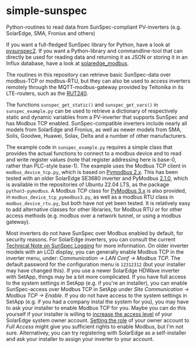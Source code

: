 # simple-sunspec
Python-routines to read data from SunSpec-compliant PV-inverters (e.g. SolarEdge, SMA, Fronius and others)

If you want a full-fledged SunSpec library for Python, have a look at [pysunspec2](https://github.com/sunspec/pysunspec2). If you want a Python-library and commandline-tool that can directly be used for reading data and returning it as JSON or storing it in an Influx database, have a look at [solaredge_modbus](https://github.com/nmakel/solaredge_modbus).

The routines in this repository can retrieve basic SunSpec-data over modbus-TCP or modbus-RTU, but they can also be used to access inverters remotely through the MQTT-modbus-gateway provided by Teltonika in its LTE-routers, such as the [RUT240](https://wiki.teltonika-networks.com/view/RUT240_Modbus#MQTT_Gateway).

The functions `sunspec_get_static()` and `sunspec_get_vars()` in `sunspec_example.py` can be used to retrieve a dictionary of respectively static and dynamic variables from a PV-inverter that supports SunSpec and has Modbus TCP enabled. SunSpec-compatible inverters include nearly all models from SolarEdge and Fronius, as well as newer models from SMA, Solis, Goodwe, Huawei, Solax, Delta and a number of other manufacturers.

The example code in `sunspec_example.py` requires a simple class that provides the actual functions to connect to a modbus device and to read and write register values (note that register addressing here is base-0, rather than PLC-style base-1). The example uses the Modbus TCP client in `modbus_device_tcp.py`, which is based on [Pymodbus 2.x](https://pymodbus.readthedocs.io/en/v2.5.3/index.html). This has been tested with an older SolarEdge SE3680 inverter and PyModbus [2.1.0](https://pymodbus.readthedocs.io/en/v2.1.0/), which is available in the repositories of Ubuntu 22.04 LTS, as the package `python3-pymodbus`. A Modbus TCP class for [PyModbus 3.x](https://pymodbus.readthedocs.io/en) is also provided, in `modbus_device_tcp_pymodbus3.py`, as well as a modbus RTU class in `modbus_device_rtu.py`, but both have not yet been tested. It is relatively easy to add alternative classes for other libraries, for Modbus RTU or for other access methods (e.g. modbus over a network tunnel, or using a modbus gateway).

Most inverters do not have SunSpec over Modbus enabled by default, for security reasons. For SolarEdge inverters, you can consult the current [Technical Note on SunSpec Logging](https://knowledge-center.solaredge.com/sites/kc/files/sunspec-implementation-technical-note.pdf) for more information. On older inverter models with an LCD display, you can generally enable Modbus TCP in the inverter menu, under: *Communication -> LAN Conf -> Modbus TCP*. The default password for the configuration menu is `12312312` (but your installer may have changed this). If you use a newer SolarEdge HDWave inverter with SetApp, things may be a bit more complicated. If you have full access to the system settings in SetApp (e.g. if you're an installer), you can enable SunSpec-access over Modbus TCP in SetApp under *Site Communication -> Modbus TCP -> Enable*. If you do not have access to the system settings in SetApp (e.g. if you had a company instal the system for you), you may have to ask your installer to enable Modbus TCP for you. Maybe you can do this yourself if your installer is willing to [increase the access level](https://www.youtube.com/watch?v=Aph3pRSJ--I) of your SolarEdge system owner account. [Setting the role](https://knowledge-center.solaredge.com/sites/kc/files/se-monitoring-portal-site-admin.pdf) of your owner account to *Full Access* might give you sufficient rights to enable Modbus, but I'm not sure. Alternativey, you can try registering with SolarEdge as a self-installer and ask your installer to assign your inverter to your account.

